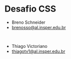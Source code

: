 # Desafio CSS

* Breno Schneider
* brenosso@al.insper.edu.br


&nbsp;
* Thiago Victoriano
* thiagotv1@al.insper.edu.br